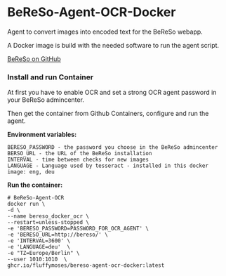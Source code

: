 # BeReSo-Agent-OCR-Docker
Agent to convert images into encoded text for the BeReSo webapp.

A Docker image is build with the needed software to run the agent script.

<a href="https://github.com/FluffyMoses/BeReSo">BeReSo on GitHub</a>

### Install and run Container

At first you have to enable OCR and set a strong OCR agent password in your BeReSo admincenter.

Then get the container from Github Containers, configure and run the agent.

<b>Environment variables:</b>
```
BERESO_PASSWORD - the password you choose in the BeReSo admincenter
BERSO_URL - the URL of the BeReSo installation
INTERVAL - time between checks for new images
LANGUAGE - Language used by tesseract - installed in this docker image: eng, deu
```

<b>Run the container:</b>
```
# BeReSo-Agent-OCR
docker run \
-d \
--name bereso_docker_ocr \
--restart=unless-stopped \
-e 'BERESO_PASSWORD=PASSWORD_FOR_OCR_AGENT' \
-e 'BERESO_URL=http://bereso/' \
-e 'INTERVAL=3600' \
-e 'LANGUAGE=deu'  \
-e "TZ=Europe/Berlin" \
--user 1010:1010  \
ghcr.io/fluffymoses/bereso-agent-ocr-docker:latest

```
